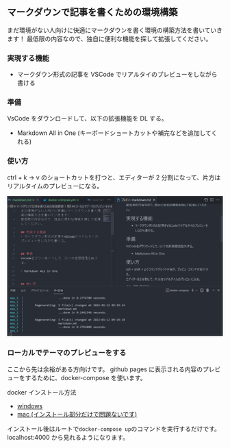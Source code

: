 ## マークダウンで記事を書くための環境構築

まだ環境がない人向けに快適にマークダウンを書く環境の構築方法を書いていきます！
最低限の内容なので、独自に便利な機能を探して拡張してください。

### 実現する機能

- マークダウン形式の記事を VSCode でリアルタイのプレビューをしながら書ける

### 準備

VsCode をダウンロードして、以下の拡張機能を DL する。

- Markdown All in One (キーボードショートカットや補完などを追加してくれる)

### 使い方

ctrl + k -> v のショートカットを打つと、エディターが 2 分割になって、片方はリアルタイムのプレビューになる。

![イメージ図](assets/root/markdown/split_preview.png)

### ローカルでテーマのプレビューをする

ここから先は余裕がある方向けです。
github pages に表示される内容のプレビューをするために、docker-compose を使います。

docker インストール方法

- [windows](https://makise-lab.com/dockerdesktop_1/)
- [mac (インストール部分だけで問題ないです)](https://qiita.com/gahoh/items/92217e0a887bb81e3155)

インストール後はルートで`docker-compose up`のコマンドを実行するだけです。localhost:4000 から見れるようになります。
